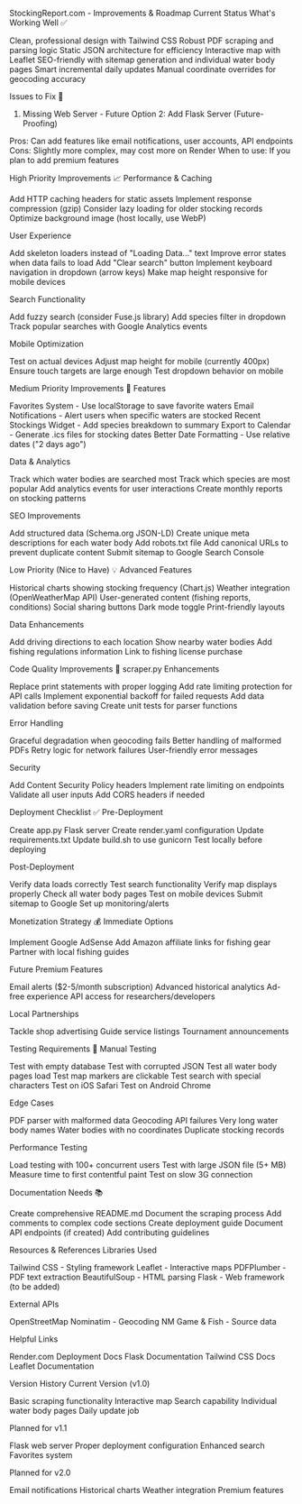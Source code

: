 StockingReport.com - Improvements & Roadmap
Current Status
What's Working Well ✅

Clean, professional design with Tailwind CSS
Robust PDF scraping and parsing logic
Static JSON architecture for efficiency
Interactive map with Leaflet
SEO-friendly with sitemap generation and individual water body pages
Smart incremental daily updates
Manual coordinate overrides for geocoding accuracy


Issues to Fix 🔴
1. Missing Web Server - Future
Option 2: Add Flask Server (Future-Proofing)

Pros: Can add features like email notifications, user accounts, API endpoints
Cons: Slightly more complex, may cost more on Render
When to use: If you plan to add premium features



High Priority Improvements 📈
Performance & Caching

 Add HTTP caching headers for static assets
 Implement response compression (gzip)
 Consider lazy loading for older stocking records
 Optimize background image (host locally, use WebP)

User Experience

 Add skeleton loaders instead of "Loading Data..." text
 Improve error states when data fails to load
 Add "Clear search" button
 Implement keyboard navigation in dropdown (arrow keys)
 Make map height responsive for mobile devices

Search Functionality

 Add fuzzy search (consider Fuse.js library)
 Add species filter in dropdown
 Track popular searches with Google Analytics events

Mobile Optimization

 Test on actual devices
 Adjust map height for mobile (currently 400px)
 Ensure touch targets are large enough
 Test dropdown behavior on mobile


Medium Priority Improvements 🎯
Features

 Favorites System - Use localStorage to save favorite waters
 Email Notifications - Alert users when specific waters are stocked
 Recent Stockings Widget - Add species breakdown to summary
 Export to Calendar - Generate .ics files for stocking dates
 Better Date Formatting - Use relative dates ("2 days ago")

Data & Analytics

 Track which water bodies are searched most
 Track which species are most popular
 Add analytics events for user interactions
 Create monthly reports on stocking patterns

SEO Improvements

 Add structured data (Schema.org JSON-LD)
 Create unique meta descriptions for each water body
 Add robots.txt file
 Add canonical URLs to prevent duplicate content
 Submit sitemap to Google Search Console


Low Priority (Nice to Have) 💡
Advanced Features

 Historical charts showing stocking frequency (Chart.js)
 Weather integration (OpenWeatherMap API)
 User-generated content (fishing reports, conditions)
 Social sharing buttons
 Dark mode toggle
 Print-friendly layouts

Data Enhancements

 Add driving directions to each location
 Show nearby water bodies
 Add fishing regulations information
 Link to fishing license purchase


Code Quality Improvements 🔧
scraper.py Enhancements

 Replace print statements with proper logging
 Add rate limiting protection for API calls
 Implement exponential backoff for failed requests
 Add data validation before saving
 Create unit tests for parser functions

Error Handling

 Graceful degradation when geocoding fails
 Better handling of malformed PDFs
 Retry logic for network failures
 User-friendly error messages

Security

 Add Content Security Policy headers
 Implement rate limiting on endpoints
 Validate all user inputs
 Add CORS headers if needed


Deployment Checklist ✅
Pre-Deployment

 Create app.py Flask server
 Create render.yaml configuration
 Update requirements.txt
 Update build.sh to use gunicorn
 Test locally before deploying

Post-Deployment

 Verify data loads correctly
 Test search functionality
 Verify map displays properly
 Check all water body pages
 Test on mobile devices
 Submit sitemap to Google
 Set up monitoring/alerts


Monetization Strategy 💰
Immediate Options

 Implement Google AdSense
 Add Amazon affiliate links for fishing gear
 Partner with local fishing guides

Future Premium Features

 Email alerts ($2-5/month subscription)
 Advanced historical analytics
 Ad-free experience
 API access for researchers/developers

Local Partnerships

 Tackle shop advertising
 Guide service listings
 Tournament announcements


Testing Requirements 🧪
Manual Testing

 Test with empty database
 Test with corrupted JSON
 Test all water body pages load
 Test map markers are clickable
 Test search with special characters
 Test on iOS Safari
 Test on Android Chrome

Edge Cases

 PDF parser with malformed data
 Geocoding API failures
 Very long water body names
 Water bodies with no coordinates
 Duplicate stocking records

Performance Testing

 Load testing with 100+ concurrent users
 Test with large JSON file (5+ MB)
 Measure time to first contentful paint
 Test on slow 3G connection


Documentation Needs 📚

 Create comprehensive README.md
 Document the scraping process
 Add comments to complex code sections
 Create deployment guide
 Document API endpoints (if created)
 Add contributing guidelines


Resources & References
Libraries Used

Tailwind CSS - Styling framework
Leaflet - Interactive maps
PDFPlumber - PDF text extraction
BeautifulSoup - HTML parsing
Flask - Web framework (to be added)

External APIs

OpenStreetMap Nominatim - Geocoding
NM Game & Fish - Source data

Helpful Links

Render.com Deployment Docs
Flask Documentation
Tailwind CSS Docs
Leaflet Documentation


Version History
Current Version (v1.0)

Basic scraping functionality
Interactive map
Search capability
Individual water body pages
Daily update job

Planned for v1.1

Flask web server
Proper deployment configuration
Enhanced search
Favorites system

Planned for v2.0

Email notifications
Historical charts
Weather integration
Premium features

